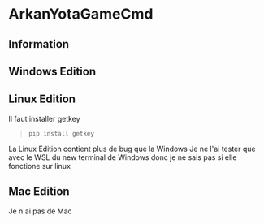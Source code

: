 # ArkanYotaGameCmd
## Information

## Windows Edition


## Linux Edition
Il faut installer getkey 
> ```pip install getkey```

La Linux Edition contient plus de bug que la Windows 
Je ne l'ai tester que avec le WSL du new terminal de Windows donc je ne sais pas si elle fonctione sur linux

## Mac Edition 
Je n'ai pas de Mac
